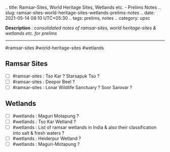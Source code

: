 .. title: Ramsar-Sites, World Heritage Sites, Wetlands etc. - Prelims Notes
.. slug: ramsar-sites-world-heritage-sites-wetlands-prelims-notes
.. date: 2021-05-14 08:10 UTC+05:30
.. tags: prelims, notes
.. category: upsc

**Description** : *consolidated notes of ramsar-sites, world heritage-sites & wetlands etc. for prelims*

***
<!-- TEASER_END -->

#ramsar-sites #world-heritage-sites #wetlands 

## Ramsar Sites
- [ ]  #ramsar-sites : Tso Kar ? Starsapuk Tso ?
- [ ]  #ramsar-sites : Deepor Beel ? 
- [ ]  #ramsar-sites : Lonar Wildlife Sanctuary ? Soor Sarovar ?

## Wetlands
- [ ] #wetlands : Maguri Motapung ? 
- [ ] #wetlands : Tso Kar Wetland ? 
- [ ] #wetlands : List of ramsar wetlands in India & also their classification into salt & fresh waters ?
- [ ] #wetlands : Heiderpur Wetland ? 
- [ ] #wetlands : Maguri-Motapung ? 
